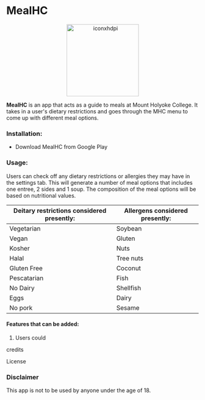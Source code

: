 # MealHC

<p align= "center">
<img width="189" alt="iconxhdpi" src="https://user-images.githubusercontent.com/44718709/47951970-c2904000-df3e-11e8-93fa-f2f13c095a5e.png">
</p>

**MealHC** is an app that acts as a guide to meals at Mount Holyoke College. It takes in a user's dietary restrictions and goes through the MHC menu to come up with different meal options.  

### Installation: 
* Download MealHC from Google Play


### Usage: 
Users can check off any dietary restrictions or allergies they may have in the settings tab. This will generate a number of meal options that includes one entree, 2 sides and 1 soup. The composition of the meal options will be based on nutritional values. 

|Deitary restrictions considered presently: | Allergens considered presently:|
|-------------------------------------------|--------------------------------|
| Vegetarian |  Soybean|
| Vegan |  Gluten |
| Kosher |  Nuts |
| Halal |  Tree nuts |
| Gluten Free |  Coconut |
| Pescatarian |  Fish |
| No Dairy |  Shellfish |
| Eggs |  Dairy |
| No pork |  Sesame |


#### Features that can be added:
1. Users could  



credits

License

### Disclaimer

This app is not to be used by anyone under the age of 18.



